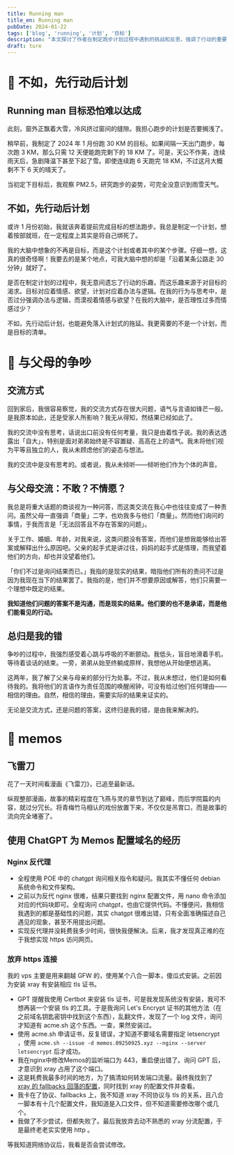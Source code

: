 ```yaml
---
title: Running man
title_en: Running man
pubDate: 2024-01-22
tags: ['blog', 'running', '计划', '目标']
description: "本文探讨了作者在制定跑步计划过程中遇到的挑战和反思，强调了行动的重要性以及如何在计划和目标之间找到平衡。"
draft: ture
---
```


# 🏃 不如，先行动后计划

## Running man 目标恐怕难以达成

此刻，窗外正飘着大雪，冷风挤过窗间的缝隙。我担心跑步的计划是否要搁浅了。

稍早前，我制定了 2024 年 1 月份跑 30 KM 的目标。如果间隔一天出门跑步，每次跑 3 KM，那么只需 12 天便能跑完剩下的 18 KM 了。可是，天公不作美，连续雨天后，急剧降温下甚至下起了雪。即使连续跑 6 天跑完 18 KM，不过这月大概剩不下 6 天的晴天了。

当初定下目标后，我观察 PM2.5，研究跑步的姿势，可完全没意识到雨雪天气。

## 不如，先行动后计划

或许 1 月份初始，我就该奔着提前完成目标的想法跑步。我总是制定一个计划，想着按部就班，在一定程度上其实是将自己绑死了。

我的大脑中想象的不再是目标，而是这个计划或者其中的某个步骤。仔细一想，这真的很奇怪啊！我要去的是某个地点，可我大脑中想的却是「沿着某条公路走 30 分钟」就好了。

是否在制定计划的过程中，我无意间遗忘了行动的乐趣，而这乐趣来源于对目标的渴求。目标对应着情感、欲望，计划对应着办法与逻辑。在我的行为与思考中，是否过分强调办法与逻辑，而漠视着情感与欲望？在我的大脑中，是否理性过多而情感过少？

不如，先行动后计划，也能避免落入计划式的拖延。我更需要的不是一个计划，而是目标的清单。

# 🧘 与父母的争吵

## 交流方式

回到家后，我很容易察觉，我的交流方式存在很大问题，语气与言语如锋芒一般。是我原本如此，还是受家人所影响？我无从得知，然结果已经如此了。

我的交流中没有思考，话说出口前没有任何考量，我只是由着性子说。我的表达透露出「自大」，特别是面对弟弟始终是不容置疑、高高在上的语气。我未将他们视为平等且独立的人，我从未顾虑他们的姿态与想法。

我的交流中是没有思考的。或者说，我从未倾听——倾听他们作为个体的声音。

## 与父母交流：不敢？不情愿？

我总是将重大话题的商谈视为一种问答，而这类交流在我心中也往往变成了一种责问。虽然父母一直强调「商量」二字，也劝我多与他们「商量」。然而他们询问的事情，于我而言是「无法回答且不存在答案的问题」。

关于工作、婚姻、年龄，对我来说，这类问题没有答案，而他们是想我能够给出答案或解释出什么原因吧。父亲的起手式是讲过往，妈妈的起手式是情理，而我望着他们的方向，却也并没望着他们。

「你们不过是询问结果而已。」我指的是现实的结果，暗指他们所有的责问不过是因为我现在当下的结果罢了。我指的是，他们并不想要原因或解答，他们只需要一个理想中既定的结果。

**我知道他们问题的答案不是沟通，而是现实的结果。他们要的也不是承诺，而是他们能看见的行动。**

## 总归是我的错

争吵的过程中，我强烈感受着心跳与呼吸的不断颤动。我低头，盲目地滑着手机，等待着谈话的结束。一旁，弟弟从始至终躺成原样，我想他从开始便想逃离。

这两年，我了解了父亲与母亲的部分行为处事。不过，我从未想过，他们是如何看待我的。我将他们的言语作为责任范围的唤醒闹钟，可没有给过他们任何理由——相信的理由。自然，相信的理由，需要实际的结果来证实的。

无论是交流方式，还是问题的答案，这终归是我的错，是由我来解决的。

# 📝 memos

## 飞雷刀

花了一天时间看漫画《飞雷刀》，已追至最新话。

纵观整部漫画，故事的精彩程度在飞燕与灵的章节到达了巅峰，而后学院篇的内容，就过分冗长。将青梅竹马相认的戏份放置下来，不仅仅是吊胃口，而是故事的流向完全堵塞了。

## **使用 ChatGPT 为 Memos 配置域名的经历**

### N**ginx 反代理**

- 全程使用 POE 中的 chatgpt 询问相关指令和疑问。我其实不懂任何 debian 系统命令和文件架构。
- 之前以为反代 nginx 很难，结果只要找到 nginx 配置文件，用 nano 命令添加对应的代码块即可。全程询问 chatgpt，也由它提供代码。不懂便问，我相信我遇到的都是基础性的问题，其实 chatgpt 很难出错，只有全面准确描述自己遇见的现象，甚至不用提出问题。
- 实现反代理并没耗费我多少时间，很快我便解决。后来，我才发现真正难的在于我想实现 https 访问网页。

### **放弃 https 连接**

我的 vps 主要是用来翻越 GFW 的，使用某个八合一脚本，傻瓜式安装。之前因为安装 xray 有安装相应 tls 证书。

- GPT 提醒我使用 Certbot 来安装 tls 证书，可是我发现系统没有安装，我可不想再装一个安装 tls 的工具。于是我询问 Let's Encrypt 证书的其他方法（在之前域名钥匙密钥中找到这个东西），乱翻文件，发现了一个 log 文件，询问才知道有 acme.sh 这个东西。一查，果然安装过。
- 使用 acme.sh 申请证书，反复错误，才知道不要域名需要指定 letsencrypt ，使用 `acme.sh --issue -d memos.09250925.xyz --nginx --server letsencrypt` 后才成功。
- 我在nginx中修改Memos的监听端口为 443，重启便出错了。询问 GPT 后，才意识到 xray 占用了这个端口。
- 这是耗费我最多时间的地方，为了搞清如何转发端口流量。最终我找到了 [xray 的 fallbacks 回落的配置](https://xtls.github.io/document/level-1/fallbacks-lv1.html)，同时找到 xray 的配置文件并查看。
- 我卡在了协议、fallbacks 上，我不知道 xray 不同协议与 tls 的关系，且八合一脚本有十几个配置文件，我知道是入口文件，但不知道需要修改哪个或几个。
- 我做了不少尝试，但都失败了。最后我放弃去动不熟悉的 xray 分流配置，于是最终老老实实使用 http 。

等我知道网络协议后，我看是否会尝试修改。